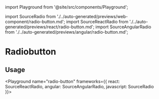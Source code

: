 import Playground from '@site/src/components/Playground';

import SourceRadio from './../auto-generated/previews/web-component/radio-button.md';
import SourceReactRadio from './../auto-generated/previews/react/radio-button.md';
import SourceAngularRadio from './../auto-generated/previews/angular/radio-button.md';

# Radiobutton

## Usage

<Playground
name="radio-button"
frameworks={{
  react: SourceReactRadio,
  angular: SourceAngularRadio,
  javascript: SourceRadio
}}>
</Playground>

